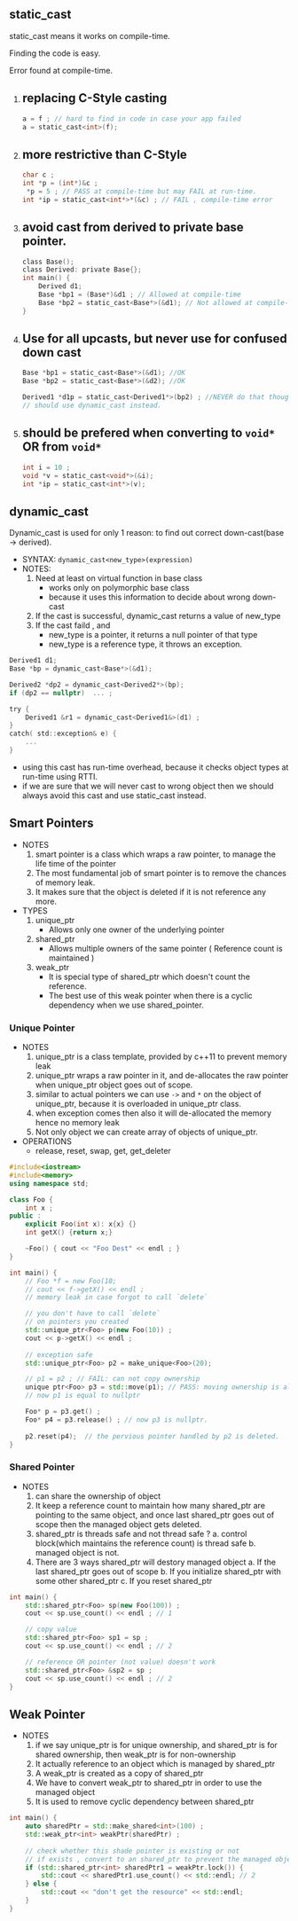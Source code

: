 
## static_cast

static_cast means it works on compile-time.  

Finding the code is easy. 

Error found at compile-time.

1. replacing C-Style casting 
    - 
    ```c
    a = f ; // hard to find in code in case your app failed
    a = static_cast<int>(f);
    ```
2. more restrictive than C-Style
    - 
    ```c
    char c ;
    int *p = (int*)&c ;
     *p = 5 ; // PASS at compile-time but may FAIL at run-time.
    int *ip = static_cast<int*>*(&c) ; // FAIL , compile-time error
    ```
3. avoid cast from derived to private base pointer.
    - 
    ```c
    class Base();
    class Derived: private Base{};
    int main() {
        Derived d1;
        Base *bp1 = (Base*)&d1 ; // Allowed at compile-time
        Base *bp2 = static_cast<Base*>(&d1); // Not allowed at compile-time
    }
    ```
3. Use for all upcasts, but never use for confused down cast
    - 
    ```c
    Base *bp1 = static_cast<Base*>(&d1); //OK
    Base *bp2 = static_cast<Base*>(&d2); //OK

    Derived1 *d1p = static_cast<Derived1*>(bp2) ; //NEVER do that though compiling ok
    // should use dynamic_cast instead.
    ```
4. should be prefered when converting to `void*` OR from `void*`
    - 
    ```c
    int i = 10 ;
    void *v = static_cast<void*>(&i);
    int *ip = static_cast<int*>(v);
    ```


## dynamic_cast

Dynamic_cast is used for only 1 reason:  to find out correct down-cast(base -> derived).

- SYNTAX: `dynamic_cast<new_type>(expression)`
- NOTES:
    1. Need at least on virtual function in base class
        - works only on polymorphic base class
        - because it uses this information to decide about wrong down-cast
    2. If the cast is successful, dynamic_cast returns a value of new_type
    3. If the cast faild , and 
        - new_type is a pointer, it returns a null pointer of that type
        - new_type is a reference type, it throws an exception.


```c
Derived1 d1;
Base *bp = dynamic_cast<Base*>(&d1);

Derived2 *dp2 = dynamic_cast<Derived2*>(bp);
if (dp2 == nullptr)  ... ;

try {
    Derived1 &r1 = dynamic_cast<Derived1&>(d1) ;  
}
catch( std::exception& e) {
    ...
}
```

- using this cast has run-time overhead, because it checks object types at run-time using RTTI.
- if we are sure that we will never cast to wrong object then we should always avoid this cast and use static_cast instead.

## Smart Pointers

- NOTES
    1. smart pointer is a class which wraps a raw pointer, to manage the life time of the pointer
    2. The most fundamental job of smart pointer is to remove the chances of memory leak.
    3. It makes sure that the object is deleted if it is not reference any more.
- TYPES
    1. unique_ptr
        - Allows only one owner of the underlying pointer
    2. shared_ptr
        - Allows multiple owners of the same pointer ( Reference count is maintained )
    3. weak_ptr
        - It is special type of shared_ptr which doesn't count the reference.
        - The best use of this weak pointer when there is a cyclic dependency when we use shared_pointer. 


### Unique Pointer 

- NOTES
    1. unique_ptr is a class template, provided by c++11 to prevent memory leak
    2. unique_ptr wraps a raw pointer in it, and de-allocates the raw pointer when unique_ptr object goes out of scope.
    3. similar to actual pointers we can use `->` and `*` on the object of unique_ptr, because it is overloaded in unique_ptr class.
    4. when exception comes then also it will de-allocated the memory hence no memory leak
    5. Not only object we can create array of objects of unique_ptr.
- OPERATIONS
    - release, reset, swap, get, get_deleter


```cpp
#include<iostream>
#include<memory>
using namespace std;

class Foo {
    int x ;
public :
    explicit Foo(int x): x{x} {}
    int getX() {return x;}

    ~Foo() { cout << "Foo Dest" << endl ; }
}

int main() {
    // Foo *f = new Foo(10;
    // cout << f->getX() << endl ;
    // memory leak in case forgot to call `delete`

    // you don't have to call `delete` 
    // on pointers you created 
    std::unique_ptr<Foo> p(new Foo(10)) ;
    cout << p->getX() << endl ;
    
    // exception safe
    std::unique_ptr<Foo> p2 = make_unique<Foo>(20); 

    // p1 = p2 ; // FAIL: can not copy ownership
    unique ptr<Foo> p3 = std::move(p1); // PASS: moving ownership is allowed. 
    // now p1 is equal to nullptr

    Foo* p = p3.get() ;
    Foo* p4 = p3.release() ; // now p3 is nullptr.
    
    p2.reset(p4);  // the pervious pointer handled by p2 is deleted.
}
```


### Shared Pointer 

- NOTES
    1. can share the ownership of object
    2. It keep a reference count to maintain how many shared_ptr are pointing to the same object, and once last shared_ptr goes out of scope then the managed object gets deleted.
    3. shared_ptr is threads safe and not thread safe ?
        a. control block(which maintains the reference count) is thread safe 
        b. managed object is not.
    4. There are 3 ways shared_ptr will destory managed object 
        a. If the last shared_ptr goes out of scope
        b. If you initialize shared_ptr with some other shared_ptr
        c. If you reset shared_ptr


```cpp
int main() {
    std::shared_ptr<Foo> sp(new Foo(100)) ;
    cout << sp.use_count() << endl ; // 1

    // copy value
    std::shared_ptr<Foo> sp1 = sp ;
    cout << sp.use_count() << endl ; // 2

    // reference OR pointer (not value) doesn't work 
    std::shared_ptr<Foo> &sp2 = sp ;
    cout << sp.use_count() << endl ; // 2
}
```

## Weak Pointer 

- NOTES
    1. if we say unique_ptr is for unique ownership, and shared_ptr is for shared ownership, then weak_ptr is for non-ownership 
    2. It actually reference to an object which is managed by shared_ptr
    3. A weak_ptr is created as a copy of shared_ptr
    4. We have to convert weak_ptr to shared_ptr in order to use the managed object
    5. It is used to remove cyclic dependency between shared_ptr


```cpp
int main() {
    auto sharedPtr = std::make_shared<int>(100) ;
    std::weak_ptr<int> weakPtr(sharedPtr) ;
    
    // check whether this shade pointer is existing or not 
    // if exists , convert to an shared_ptr to prevent the managed object from deallocation.
    if (std::shared_ptr<int> sharedPtr1 = weakPtr.lock()) {
        std::cout << sharedPtr1.use_count() << std::endl; // 2 
    } else {
        std::cout << "don't get the resource" << std::endl;
    }
}
```






